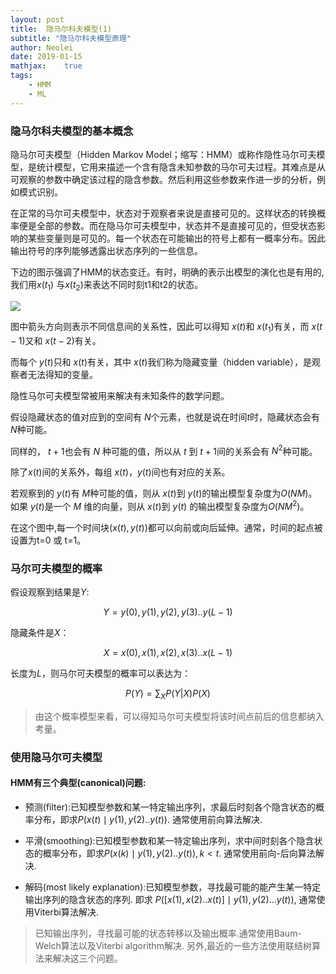 ```yaml
---
layout: post
title:  隐马尔科夫模型(1)
subtitle: "隐马尔科夫模型原理"
author: Neolei
date: 2019-01-15
mathjax:    true
tags:
    - HMM
    - ML
---
```

### 隐马尔科夫模型的基本概念

隐马尔可夫模型（Hidden Markov Model；缩写：HMM）或称作隐性马尔可夫模型，是统计模型，它用来描述一个含有隐含未知参数的马尔可夫过程。其难点是从可观察的参数中确定该过程的隐含参数。然后利用这些参数来作进一步的分析，例如模式识别。

在正常的马尔可夫模型中，状态对于观察者来说是直接可见的。这样状态的转换概率便是全部的参数。而在隐马尔可夫模型中，状态并不是直接可见的，但受状态影响的某些变量则是可见的。每一个状态在可能输出的符号上都有一概率分布。因此输出符号的序列能够透露出状态序列的一些信息。

下边的图示强调了HMM的状态变迁。有时，明确的表示出模型的演化也是有用的,我们用$x(t_1)$ 与$x(t_2)$来表达不同时刻t1和t2的状态。

![](/images/hmm_2.png)

图中箭头方向则表示不同信息间的关系性，因此可以得知 $x(t)$和 $x(t_1)$有关，而 $x(t-1)$又和 $x(t-2)$有关。

而每个 $y(t)$只和 $x(t)$有关，其中 $x(t)$我们称为隐藏变量（hidden variable），是观察者无法得知的变量。

隐性马尔可夫模型常被用来解决有未知条件的数学问题。

假设隐藏状态的值对应到的空间有 $N$个元素，也就是说在时间$t$时，隐藏状态会有 $N$种可能。

同样的， $t+1$也会有 $N$ 种可能的值，所以从 $t$ 到 $t+1$间的关系会有 $N^2$种可能。

除了$x(t)$间的关系外，每组 $x(t)$，$y(t)$间也有对应的关系。

若观察到的 $y(t)$有 $M$种可能的值，则从 $x(t)$到 $y(t)$的输出模型复杂度为$O(NM)$。如果 $y(t)$是一个 $M$ 维的向量，则从 $x(t)$到 $y(t)$ 的输出模型复杂度为$O(NM^2)$。

在这个图中,每一个时间块$(x(t), y(t))$都可以向前或向后延伸。通常，时间的起点被设置为t=0 或 t=1。

### 马尔可夫模型的概率

假设观察到结果是$Y$:

$$ Y = y(0), y(1), y(2), y(3)..y(L-1)$$

隐藏条件是$X$：

$$ X = x(0), x(1), x(2), x(3)..x(L-1)$$

长度为$L$，则马尔可夫模型的概率可以表达为：

$$P(Y) = \sum_{X}P(Y|X)P(X)$$

>由这个概率模型来看，可以得知马尔可夫模型将该时间点前后的信息都纳入考量。

### 使用隐马尔可夫模型

#### HMM有三个典型(canonical)问题:

* 预测(filter):已知模型参数和某一特定输出序列，求最后时刻各个隐含状态的概率分布，即求$P(x(t) \mid y(1),y(2)..y(t))$. 通常使用前向算法解决.

* 平滑(smoothing):已知模型参数和某一特定输出序列，求中间时刻各个隐含状态的概率分布，即求$P(x(k)\mid y(1),y(2)..y(t)), k<t$. 通常使用前向-后向算法解决.

* 解码(most likely explanation):已知模型参数，寻找最可能的能产生某一特定输出序列的隐含状态的序列. 即求 $P([x(1), x(2)..x(t)]\mid y(1), y(2)...y(t))$, 通常使用Viterbi算法解决.

>已知输出序列，寻找最可能的状态转移以及输出概率.通常使用Baum-Welch算法以及Viterbi algorithm解决. 另外,最近的一些方法使用联结树算法来解决这三个问题。
